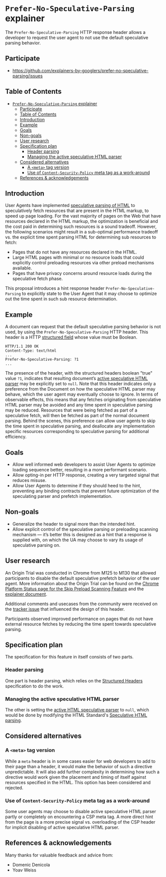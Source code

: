 # `Prefer-No-Speculative-Parsing` explainer

The `Prefer-No-Speculative-Parsing` HTTP response header allows a developer to request the user agent to not use the default speculative parsing behavior.

## Participate
- https://github.com/explainers-by-googlers/prefer-no-speculative-parsing/issues

## Table of Contents

<!-- Update this table of contents by running `npx doctoc README.md` -->
<!-- START doctoc generated TOC please keep comment here to allow auto update -->
<!-- DON'T EDIT THIS SECTION, INSTEAD RE-RUN doctoc TO UPDATE -->

- [`Prefer-No-Speculative-Parsing` explainer](#prefer-no-speculative-parsing-explainer)
  - [Participate](#participate)
  - [Table of Contents](#table-of-contents)
  - [Introduction](#introduction)
  - [Example](#example)
  - [Goals](#goals)
  - [Non-goals](#non-goals)
  - [User research](#user-research)
  - [Specification plan](#specification-plan)
    - [Header parsing](#header-parsing)
    - [Managing the active speculative HTML parser](#managing-the-active-speculative-html-parser)
  - [Considered alternatives](#considered-alternatives)
    - [A `<meta>` tag version](#a-meta-tag-version)
    - [Use of `Content-Security-Policy` meta tag as a work-around](#use-of-content-security-policy-meta-tag-as-a-work-around)
  - [References \& acknowledgements](#references--acknowledgements)

<!-- END doctoc generated TOC please keep comment here to allow auto update -->

## Introduction

User Agents have implemented [speculative parsing of HTML](https://html.spec.whatwg.org/multipage/parsing.html#speculative-html-parsing) to speculatively fetch resources that are present in the HTML markup, to speed up page loading. For the vast majority of pages on the Web that have resources declared in the HTML markup, the optimization is beneficial and the cost paid in determining such resources is a sound tradeoff. However, the following scenarios might result in a sub-optimal performance tradeoff vs. the explicit time spent parsing HTML for determining sub resources to fetch:

 * Pages that do not have any resources declared in the HTML.
 * Large HTML pages with minimal or no resource loads that could explicitly control preloading resources via other preload mechanisms available.
 * Pages that have privacy concerns around resource loads during the speculative fetch phase.

This proposal introduces a hint response header `Prefer-No-Speculative-Parsing` to explicitly state to the User Agent that it may choose to optimize out the time spent in such sub resource determination.

## Example

A document can request that the default speculative parsing behavior is not used, by using the `Prefer-No-Speculative-Parsing` HTTP header. This header is a HTTP [structured field](https://httpwg.org/http-extensions/draft-ietf-httpbis-header-structure.html) whose value must be Boolean.


```http
HTTP/1.1 200 OK
Content-Type: text/html
...
Prefer-No-Speculative-Parsing: ?1
...
```

The presence of the header, with the structured headers boolean "true" value `?1`, indicates that resulting document’s [active speculative HTML parser](https://html.spec.whatwg.org/multipage/parsing.html#active-speculative-html-parser) may be explicitly set to `null`. Note that this header indicates only a preference from the Document on how the speculative HTML parser may behave, which the user agent may eventually choose to ignore. In terms of observable effects, this means that any fetches originating from speculative HTML parser may be avoided and any time spent in speculative parsing may be reduced. Resources that were being fetched as part of a speculative fetch, will then be fetched as part of the normal document parsing. Behind the scenes, this preference can allow user agents to skip the time spent in speculative parsing, and deallocate any implementation specific resources corresponding to speculative parsing for additional efficiency.


## Goals

 * Allow well informed web developers to assist User Agents to optimize loading sequence better, resulting in a more performant scenario.
 * Allow opting-in per HTTP response, creating a very targeted signal that reduces misuse.
 * Allow User Agents to determine if they should heed to the hint, preventing any binding contracts that prevent future optimization of the speculating parser and prefetch implementation.

## Non-goals

 * Generalize the header to signal more than the intended hint.
 * Allow explicit control of the speculative parsing or preloading scanning mechanism — it’s better this is designed as a hint that a response is supplied with, on which the UA may choose to vary its usage of speculative parsing on.

## User research

An Origin Trial was conducted in Chrome from M125 to M130 that allowed participants to disable the default speculative prefetch behavior of the user agent. More information about the Origin Trial can be found on the [Chrome Platform Status page for the Skip Preload Scanning Feature](https://chromestatus.com/feature/5190976638550016) and the [explainer document](https://docs.google.com/document/d/1wiaTL5TeONTZamycMVMjo76nMcbhHNYznQy7I_zCVRY/edit).

Additional comments and usecases from the community were received on the [tracker issue](https://issues.chromium.org/issues/330802493) that influenced the design of this header.

Participants observed improved performance on pages that do not have external
resource fetches by reducing the time spent towards speculative parsing.

## Specification plan

The specification for this feature in itself consists of two parts.

### Header parsing

One part is header parsing, which relies on the [Structured Headers](https://httpwg.org/http-extensions/draft-ietf-httpbis-header-structure.html) specification to do the work.

### Managing the active speculative HTML parser

The other is setting the [active HTML speculative parser](https://html.spec.whatwg.org/multipage/parsing.html#active-speculative-html-parser) to `null`, which would be done by modifying the HTML Standard's [Speculative HTML parsing](https://html.spec.whatwg.org/multipage/parsing.html#speculative-html-parsing).

## Considered alternatives

### A `<meta>` tag version

While a `meta` header is in some cases easier for web developers to add to their page than a header, it would make the behavior of such a directive unpredictable. It will also add further complexity in determining how such a directive would work given the placement and timing of itself against resources specified in the HTML. This option has been considered and rejected.

### Use of `Content-Security-Policy` meta tag as a work-around

Some user agents may choose to disable active speculative HTML parser partly or completely on encountering a CSP meta tag. A more direct hint from the page is a more precise signal vs. overloading of the CSP header for implicit disabling of active speculative HTML parser.

## References & acknowledgements

Many thanks for valuable feedback and advice from:

- Domenic Denicola
- Yoav Weiss